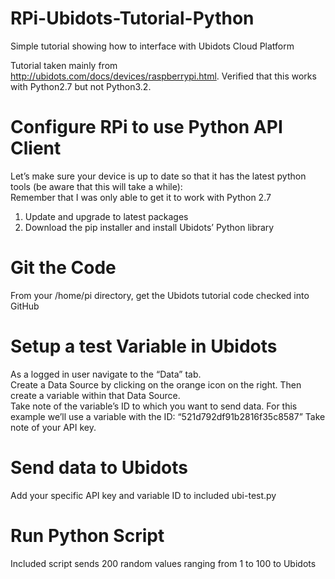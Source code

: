 RPi-Ubidots-Tutorial-Python
===========================

Simple tutorial showing how to interface with Ubidots Cloud Platform<br>

Tutorial taken mainly from http://ubidots.com/docs/devices/raspberrypi.html. Verified that this works with Python2.7 but not Python3.2.

Configure RPi to use Python API Client
======================================
Let’s make sure your device is up to date so that it has the latest python tools (be aware that this will take a while):<br>
Remember that I was only able to get it to work with Python 2.7<br>
<ol>
<li>Update and upgrade to latest packages</li>
<pre class="code-text-only" style="display: none;">
<code>sudo apt-get update
sudo apt-get upgrade</code></pre>

<li>Download the pip installer and install Ubidots’ Python library</li>
<pre class="code-text-only" style="display: none;">
<code>sudo apt-get install python-setuptools
sudo easy_install pip
pip install ubidots==0.1.3-alpha</code></pre>
</ol>

Git the Code
============
From your /home/pi directory, get the Ubidots tutorial code checked into GitHub
<pre class="code-text-only" style="display: none;">
<code>sudo git clone https://github.com/mvartani76/RPi-Ubidots-Tutorial-Python/
</code></pre>

Setup a test Variable in Ubidots
================================
As a logged in user navigate to the “Data” tab.<br>
Create a Data Source by clicking on the orange icon on the right. Then create a variable within that Data Source.<br>
Take note of the variable’s ID to which you want to send data. For this example we’ll use a variable with the ID: “521d792df91b2816f35c8587”
Take note of your API key.<br>

Send data to Ubidots
====================
<pre class="code-text-only" style="display: none;">
<code>cd RPi-Ubidots-Tutorial-Python</code></pre>

Add your specific API key and variable ID to included ubi-test.py
<pre class="code-text-only" style="display: none;">
<code>sudo nano ubi-test.py</code></pre>

<pre class="code-text-only" style="display: none;">
<code>from ubidots import ApiClient
import random

#Create an "API" object

api = ApiClient("<b>YOUR API KEY</b>")

#Create a "Variable" object

test_variable = api.get_variable("<b>YOUR VARIABLE ID</b>")

#Here is where you usually put the code to capture the data, either through your GPIO pins or as a calculation. We'll simply put a random value here:

for x in xrange(1,200):
        test_value = random.randint(1,100)
        #Write the value to your variable in Ubidots
        test_variable.save_value({'value':test_value})</code></pre>
        
        
Run Python Script
=================
Included script sends 200 random values ranging from 1 to 100 to Ubidots
<pre class="code-text-only" style="display: none;">
<code>sudo python ubi-test.py</code></pre>
